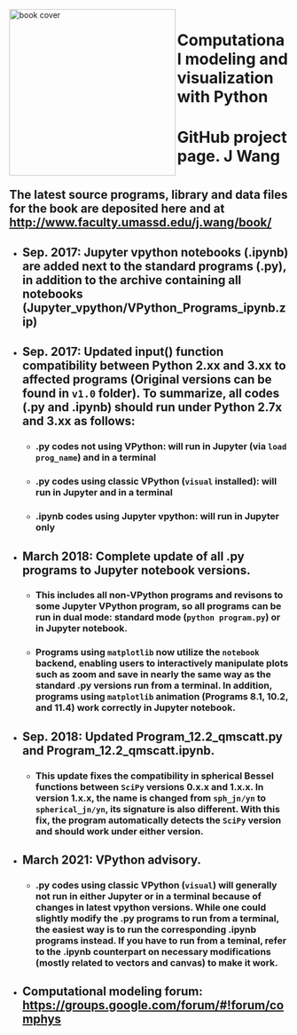 <img src="http://www.faculty.umassd.edu/j.wang/book/cover1.jpg" width="300px" align="left" border="0" alt="book cover">

# Computational modeling and visualization with Python
# GitHub project page. J Wang
#
## The latest source programs, library and data files for the book are deposited here and at http://www.faculty.umassd.edu/j.wang/book/
- ## Sep. 2017: Jupyter vpython notebooks (.ipynb) are added next to the standard programs (.py), in addition to the archive containing all  notebooks (Jupyter_vpython/VPython_Programs_ipynb.zip)
- ## Sep. 2017: Updated input() function compatibility between Python 2.xx and 3.xx to affected programs (Original versions can be found in `v1.0` folder). To summarize, all codes (.py and .ipynb) should run under Python 2.7x and 3.xx as follows: 
  - ### .py codes not using VPython: will run in Jupyter (via `load prog_name`) and in a terminal
  - ### .py codes using classic VPython (`visual` installed): will run in Jupyter and in a terminal
  - ### .ipynb codes using Jupyter vpython: will run in Jupyter only 
- ## March 2018: Complete update of all .py programs to Jupyter notebook versions.
  - ### This includes all non-VPython programs and revisons to some Jupyter VPython program, so all programs can be run in dual mode: standard mode (`python program.py`) or in Jupyter notebook.
  - ### Programs using `matplotlib` now utilize the `notebook` backend, enabling users to interactively manipulate plots such as zoom and save in nearly the same way as the standard .py versions run from a terminal. In addition, programs using `matplotlib` animation (Programs 8.1, 10.2, and 11.4) work correctly in Jupyter notebook.
- ## Sep. 2018: Updated Program_12.2_qmscatt.py and Program_12.2_qmscatt.ipynb.
  - ### This update fixes the compatibility in spherical Bessel functions between `SciPy` versions 0.x.x and 1.x.x. In version 1.x.x, the name is changed from `sph_jn/yn` to `spherical_jn/yn`, its signature is also different. With this fix, the program automatically detects the `SciPy` version and should work under either version.
- ## March 2021: VPython advisory.
  - ### .py codes using classic VPython (`visual`) will generally not run in either Jupyter or in a terminal because of changes in latest vpython versions. While one could slightly modify the .py programs to run from a terminal, the easiest way is to run the corresponding .ipynb programs instead. If you have  to run from a teminal, refer to  the .ipynb counterpart on necessary modifications (mostly related to vectors and canvas) to make it work.
- ## Computational modeling forum:  https://groups.google.com/forum/#!forum/comphys  
